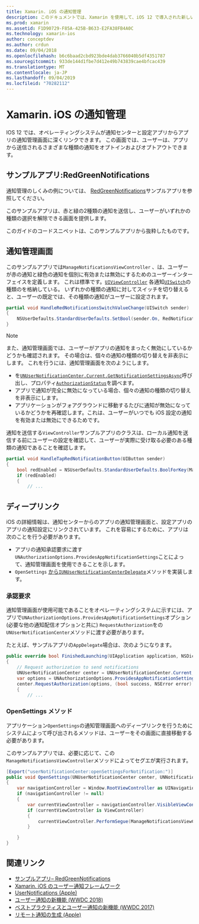 ```yaml
---
title: Xamarin. iOS の通知管理
description: このドキュメントでは、Xamarin を使用して、iOS 12 で導入された新しい通知管理機能を活用する方法について説明します。
ms.prod: xamarin
ms.assetid: F1D90729-F85A-425B-B633-E2FA38FB4A0C
ms.technology: xamarin-ios
author: conceptdev
ms.author: crdun
ms.date: 09/04/2018
ms.openlocfilehash: b6c6baad2cbd923bde4dab3766040b5df4351787
ms.sourcegitcommit: 933de144d1fbe7d412e49b743839cae4bfcac439
ms.translationtype: MT
ms.contentlocale: ja-JP
ms.lasthandoff: 09/04/2019
ms.locfileid: "70282112"
---
```

# <a name="notification-management-in-xamarinios"></a>Xamarin. iOS の通知管理

IOS 12 では、オペレーティングシステムが通知センターと設定アプリからアプリの通知管理画面に深くリンクできます。 この画面では、ユーザーは、アプリから送信されるさまざまな種類の通知をオプトインおよびオプトアウトできます。

## <a name="sample-app-redgreennotifications"></a>サンプルアプリ:RedGreenNotifications

通知管理のしくみの例については、 [RedGreenNotifications](https://docs.microsoft.com/samples/xamarin/ios-samples/ios12-redgreennotifications)サンプルアプリを参照してください。

このサンプルアプリは、赤と緑の2種類の通知を送信し、ユーザーがいずれかの種類の選択を解除できる画面を提供します。

このガイドのコードスニペットは、このサンプルアプリから抜粋したものです。

## <a name="notification-management-screen"></a>通知管理画面

このサンプルアプリでは`ManageNotificationsViewController` 、は、ユーザーが赤の通知と緑色の通知を個別に有効または無効にするためのユーザーインターフェイスを定義します。 これは標準です。[`UIViewController`](xref:UIKit.UIViewController)
各通知[`UISwitch`](xref:UIKit.UISwitch)の種類のを格納している。 いずれかの種類の通知に対してスイッチを切り替えると、ユーザーの既定では、その種類の通知がユーザーに設定されます。

```csharp
partial void HandleRedNotificationsSwitchValueChange(UISwitch sender)
{
    NSUserDefaults.StandardUserDefaults.SetBool(sender.On, RedNotificationsEnabledKey);
}
```

> [!NOTE]
> また、通知管理画面では、ユーザーがアプリの通知をまったく無効にしているかどうかも確認されます。 その場合は、個々の通知の種類の切り替えを非表示にします。 これを行うには、通知管理画面を次のようにします。
>
> - を[`UNUserNotificationCenter.Current.GetNotificationSettingsAsync`](xref:UserNotifications.UNUserNotificationCenter.GetNotificationSettingsAsync)呼び出し、プロパティ[`AuthorizationStatus`](xref:UserNotifications.UNNotificationSettings.AuthorizationStatus)を調べます。
> - アプリで通知が完全に無効になっている場合、個々の通知の種類の切り替えを非表示にします。
> - アプリケーションがフォアグラウンドに移動するたびに通知が無効になっているかどうかを再確認します。これは、ユーザーがいつでも iOS 設定の通知を有効または無効にできるためです。

通知を送信する`ViewController`サンプルアプリのクラスは、ローカル通知を送信する前にユーザーの設定を確認して、ユーザーが実際に受け取る必要のある種類の通知であることを確認します。

```csharp
partial void HandleTapRedNotificationButton(UIButton sender)
{
    bool redEnabled = NSUserDefaults.StandardUserDefaults.BoolForKey(ManageNotificationsViewController.RedNotificationsEnabledKey);
    if (redEnabled)
    {
        // ...
```

## <a name="deep-link"></a>ディープリンク

iOS の詳細情報は、通知センターからのアプリの通知管理画面と、設定アプリのアプリの通知設定にリンクされています。 これを容易にするために、アプリは次のことを行う必要があります。

- アプリの通知承認要求に渡す`UNAuthorizationOptions.ProvidesAppNotificationSettings`ことによって、通知管理画面を使用できることを示します。
- `OpenSettings` [から`IUNUserNotificationCenterDelegate`](xref:UserNotifications.IUNUserNotificationCenterDelegate)メソッドを実装します。

### <a name="authorization-request"></a>承認要求

通知管理画面が使用可能であることをオペレーティングシステムに示すには、アプリで`UNAuthorizationOptions.ProvidesAppNotificationSettings`オプション (必要な他の通知配信オプションと共に) `RequestAuthorization`をの`UNUserNotificationCenter`メソッドに渡す必要があります。

たとえば、サンプルアプリの`AppDelegate`場合は、次のようになります。

```csharp
public override bool FinishedLaunching(UIApplication application, NSDictionary launchOptions)
{
    // Request authorization to send notifications
    UNUserNotificationCenter center = UNUserNotificationCenter.Current;
    var options = UNAuthorizationOptions.ProvidesAppNotificationSettings | UNAuthorizationOptions.Alert | UNAuthorizationOptions.Sound | UNAuthorizationOptions.Provisional;
    center.RequestAuthorization(options, (bool success, NSError error) =>
    {
        // ...
```

### <a name="opensettings-method"></a>OpenSettings メソッド

アプリケーション`OpenSettings`の通知管理画面へのディープリンクを行うためにシステムによって呼び出されるメソッドは、ユーザーをその画面に直接移動する必要があります。

このサンプルアプリでは、必要に応じて、この`ManageNotificationsViewController`メソッドによってセグエが実行されます。

```csharp
[Export("userNotificationCenter:openSettingsForNotification:")]
public void OpenSettings(UNUserNotificationCenter center, UNNotification notification)
{
    var navigationController = Window.RootViewController as UINavigationController;
    if (navigationController != null)
    {
        var currentViewController = navigationController.VisibleViewController;
        if (currentViewController is ViewController)
        {
            currentViewController.PerformSegue(ManageNotificationsViewController.ShowManageNotificationsSegue, this);
        }

    }
}
```

## <a name="related-links"></a>関連リンク

- [サンプルアプリ– RedGreenNotifications](https://docs.microsoft.com/samples/xamarin/ios-samples/ios12-redgreennotifications)
- [Xamarin. iOS のユーザー通知フレームワーク](~/ios/platform/user-notifications/index.md)
- [UserNotifications (Apple)](https://developer.apple.com/documentation/usernotifications?language=objc)
- [ユーザー通知の新機能 (WWDC 2018)](https://developer.apple.com/videos/play/wwdc2018/710/)
- [ベストプラクティスとユーザー通知の新機能 (WWDC 2017)](https://developer.apple.com/videos/play/wwdc2017/708/)
- [リモート通知の生成 (Apple)](https://developer.apple.com/documentation/usernotifications/setting_up_a_remote_notification_server/generating_a_remote_notification)
